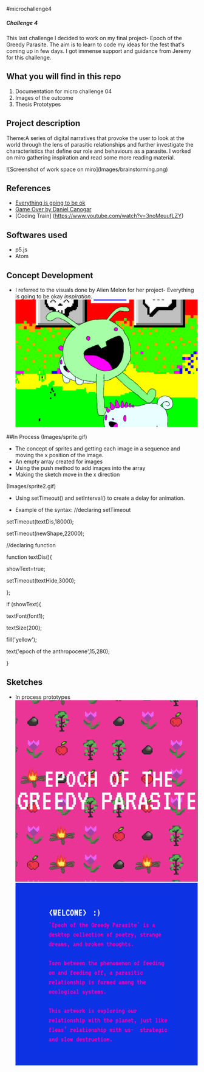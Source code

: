 #microchallenge4
<h5> Challenge 4 </h5>
<p> This last challenge I decided to work on my final project- Epoch of the Greedy Parasite. The aim is to learn to code my ideas for the fest that's coming up in few days. I got immense support and guidance from Jeremy for this challenge.</p>

## What you will find in this repo
1. Documentation for micro challenge 04
2. Images of the outcome
3. Thesis Prototypes

## Project description
<p>Theme:A series of digital narratives that provoke the user to look at the world through the lens of parasitic relationships and further investigate the characteristics that define our role and behaviours as a parasite. I worked on miro gathering inspiration and read some more reading material.</p>
![Screenshot of work space on miro](Images/brainstorming.png)

## References
- [Everything is going to be ok](https://alienmelon.itch.io/everything-is-going-to-be-ok)
- [Game Over by Daniel Canogar](http://www.danielcanogar.com/work/game-over)
- [Coding Train] (https://www.youtube.com/watch?v=3noMeuufLZY)

## Softwares used
- p5.js
- Atom

## Concept Development
- I referred to the visuals done by Alien Melon for her project- Everything is going to be okay *inspiration*.
![alien melon inspo](Images/2.png)

##In Process
(Images/sprite.gif)
- The concept of sprites and getting each image in a sequence and moving the x position of the image.
- An empty array created for images
- Using the push method to add images into the array
- Making the sketch move in the x direction

(Images/sprite2.gif)
- Using setTimeout() and setInterval() to create a delay for animation.

- Example of the syntax:
//declaring setTimeout
<p>setTimeout(textDis,18000);</p>
<p>setTimeout(newShape,22000);</p>
//declaring function
<p>function textDis(){</p>
<p>showText=true;</p>
<p>setTimeout(textHide,3000);</p>
<p>};</p>

<p>if (showText){</p>
<p> textFont(font1);</p>
<p> textSize(200);</p>
<p> fill('yellow');</p>
<p> text('epoch of the anthropocene',15,280);</p>
}</p>


## Sketches
- In process prototypes 
![cover page](Images/3thesis.png)
![introduction](Images/4thesis.png)
